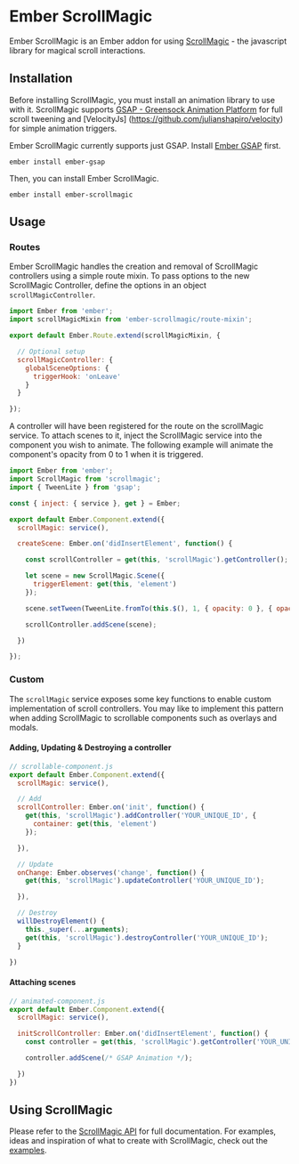 # Ember ScrollMagic

Ember ScrollMagic is an Ember addon for using [ScrollMagic](https://github.com/janpaepke/ScrollMagic) - the javascript library for magical scroll interactions.

## Installation

Before installing ScrollMagic, you must install an animation library to use with it. ScrollMagic supports [GSAP - Greensock Animation Platform](https://github.com/greensock/GreenSock-JS) for full scroll tweening and [VelocityJs] (https://github.com/julianshapiro/velocity) for simple animation triggers.

Ember ScrollMagic currently supports just GSAP. Install [Ember GSAP](https://github.com/willviles/ember-gsap) first.

`ember install ember-gsap`

Then, you can install Ember ScrollMagic.

`ember install ember-scrollmagic`

## Usage

### Routes

Ember ScrollMagic handles the creation and removal of ScrollMagic controllers using a simple route mixin. To pass options to the new ScrollMagic Controller, define the options in an object `scrollMagicController`.

```javascript
import Ember from 'ember';
import scrollMagicMixin from 'ember-scrollmagic/route-mixin';

export default Ember.Route.extend(scrollMagicMixin, {

  // Optional setup
  scrollMagicController: {
    globalSceneOptions: {
      triggerHook: 'onLeave'
    }
  }

});
```

A controller will have been registered for the route on the scrollMagic service. To attach scenes to it, inject the ScrollMagic service into the component you wish to animate. The following example will animate the component's opacity from 0 to 1 when it is triggered.

```javascript
import Ember from 'ember';
import ScrollMagic from 'scrollmagic';
import { TweenLite } from 'gsap';

const { inject: { service }, get } = Ember;

export default Ember.Component.extend({
  scrollMagic: service(),

  createScene: Ember.on('didInsertElement', function() {

    const scrollController = get(this, 'scrollMagic').getController();

    let scene = new ScrollMagic.Scene({
      triggerElement: get(this, 'element')
    });

    scene.setTween(TweenLite.fromTo(this.$(), 1, { opacity: 0 }, { opacity: 1 }));

    scrollController.addScene(scene);

  })

});
```

### Custom
The `scrollMagic` service exposes some key functions to enable custom implementation of scroll controllers. You may like to implement this pattern when adding ScrollMagic to scrollable components such as overlays and modals.

#### Adding, Updating & Destroying a controller

```javascript
// scrollable-component.js
export default Ember.Component.extend({
  scrollMagic: service(),

  // Add
  scrollController: Ember.on('init', function() {
    get(this, 'scrollMagic').addController('YOUR_UNIQUE_ID', {
      container: get(this, 'element')
    });

  }),

  // Update
  onChange: Ember.observes('change', function() {
    get(this, 'scrollMagic').updateController('YOUR_UNIQUE_ID');

  }),

  // Destroy
  willDestroyElement() {
    this._super(...arguments);
    get(this, 'scrollMagic').destroyController('YOUR_UNIQUE_ID');
  }

})
```

#### Attaching scenes

```javascript
// animated-component.js
export default Ember.Component.extend({
  scrollMagic: service(),

  initScrollController: Ember.on('didInsertElement', function() {
    const controller = get(this, 'scrollMagic').getController('YOUR_UNIQUE_ID');

    controller.addScene(/* GSAP Animation */);

  })
})
```

## Using ScrollMagic

Please refer to the [ScrollMagic API](http://scrollmagic.io/docs/index.html) for full documentation. For examples, ideas and inspiration of what to create with ScrollMagic, check out the [examples](http://scrollmagic.io/examples/).
